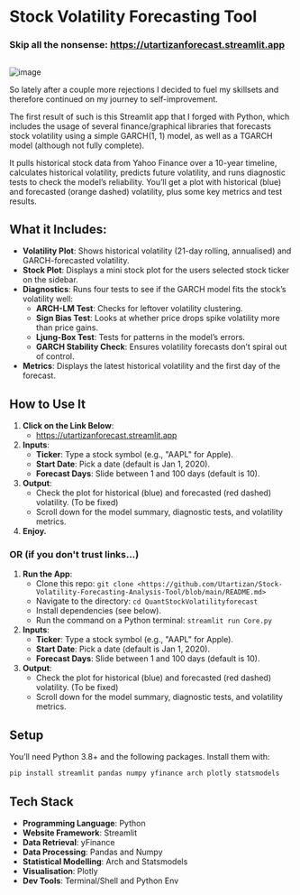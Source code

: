 # Stock Volatility Forecasting Tool

### Skip all the nonsense: https://utartizanforecast.streamlit.app

##

![image](https://i.ibb.co/qLW8VCVN/u-1126137439-3929098091-fm-253-app-138-f-JPEG-1.jpg)

So lately after a couple more rejections I decided to fuel my skillsets and therefore continued on my journey to self-improvement.

The first result of such is this Streamlit app that I forged with Python, which includes the usage of several finance/graphical libraries that forecasts stock volatility using a simple GARCH(1, 1) model, as well as a TGARCH model (although not fully complete). 

It pulls historical stock data from Yahoo Finance over a 10-year timeline, calculates historical volatility, predicts future volatility, and runs diagnostic tests to check the model’s reliability. You’ll get a plot with historical (blue) and forecasted (orange dashed) volatility, plus some key metrics and test results.

## What it Includes:

- **Volatility Plot**: Shows historical volatility (21-day rolling, annualised) and GARCH-forecasted volatility.
- **Stock Plot**: Displays a mini stock plot for the users selected stock ticker on the sidebar.
- **Diagnostics**: Runs four tests to see if the GARCH model fits the stock’s volatility well:
  - **ARCH-LM Test**: Checks for leftover volatility clustering.
  - **Sign Bias Test**: Looks at whether price drops spike volatility more than price gains.
  - **Ljung-Box Test**: Tests for patterns in the model’s errors.
  - **GARCH Stability Check**: Ensures volatility forecasts don’t spiral out of control.
- **Metrics**: Displays the latest historical volatility and the first day of the forecast.

## How to Use It
1. **Click on the Link Below**:
   - https://utartizanforecast.streamlit.app
2. **Inputs**:
   - **Ticker**: Type a stock symbol (e.g., "AAPL" for Apple).
   - **Start Date**: Pick a date (default is Jan 1, 2020).
   - **Forecast Days**: Slide between 1 and 100 days (default is 10).
3. **Output**:
   - Check the plot for historical (blue) and forecasted (red dashed) volatility. (To be fixed)
   - Scroll down for the model summary, diagnostic tests, and volatility metrics.
4. **Enjoy.**

### OR (if you don't trust links...)

1. **Run the App**:
   - Clone this repo: `git clone <https://github.com/Utartizan/Stock-Volatility-Forecasting-Analysis-Tool/blob/main/README.md>`
   - Navigate to the directory: `cd QuantStockVolatilityforecast`
   - Install dependencies (see below).
   - Run the command on a Python terminal: `streamlit run Core.py`
2. **Inputs**:
   - **Ticker**: Type a stock symbol (e.g., "AAPL" for Apple).
   - **Start Date**: Pick a date (default is Jan 1, 2020).
   - **Forecast Days**: Slide between 1 and 100 days (default is 10).
3. **Output**:
   - Check the plot for historical (blue) and forecasted (red dashed) volatility. (To be fixed)
   - Scroll down for the model summary, diagnostic tests, and volatility metrics.

## Setup

You’ll need Python 3.8+ and the following packages. Install them with:

```bash
pip install streamlit pandas numpy yfinance arch plotly statsmodels
```
## Tech Stack
- **Programming Language**: Python
- **Website Framework**: Streamlit
- **Data Retrieval**: yFinance
- **Data Processing**: Pandas and Numpy
- **Statistical Modelling**: Arch and Statsmodels
- **Visualisation**: Plotly
- **Dev Tools**: Terminal/Shell and Python Env
